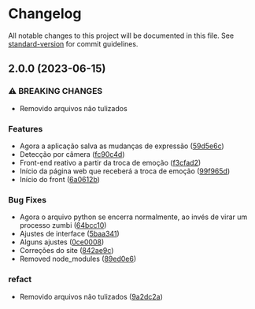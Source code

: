 # Changelog

All notable changes to this project will be documented in this file. See [standard-version](https://github.com/conventional-changelog/standard-version) for commit guidelines.

## 2.0.0 (2023-06-15)


### ⚠ BREAKING CHANGES

* Removido arquivos não tulizados

### Features

* Agora a aplicação salva as mudanças de expressão ([59d5e6c](https://github.com/Lucas-Gardini/Usability-Mood-Identifier/commit/59d5e6c91268af686bcd37eaa19125faf415d6f4))
* Detecção por câmera ([fc90c4d](https://github.com/Lucas-Gardini/Usability-Mood-Identifier/commit/fc90c4d16287b61ff0774c2094bff3e333764645))
* Front-end reativo a partir da troca de emoção ([f3cfad2](https://github.com/Lucas-Gardini/Usability-Mood-Identifier/commit/f3cfad2e1dea4da428ae0ff801ce8618342d8f67))
* Início da página web que receberá a troca de emoção ([99f965d](https://github.com/Lucas-Gardini/Usability-Mood-Identifier/commit/99f965dd586bc5fa3f048797fbffe11a2dda9415))
* Início do front ([6a0612b](https://github.com/Lucas-Gardini/Usability-Mood-Identifier/commit/6a0612b10e95554c4d2b20924831026453bea558))


### Bug Fixes

* Agora o arquivo python se encerra normalmente, ao invés de virar um processo zumbi ([64bcc10](https://github.com/Lucas-Gardini/Usability-Mood-Identifier/commit/64bcc1055eaaa195fbde475ebec16d85b391a9a2))
* Ajustes de interface ([5baa341](https://github.com/Lucas-Gardini/Usability-Mood-Identifier/commit/5baa3419cd95b3269cb5de926a734b0a1d864a32))
* Alguns ajustes ([0ce0008](https://github.com/Lucas-Gardini/Usability-Mood-Identifier/commit/0ce0008969eeb7586dbbba2028156b19096c1496))
* Correções do site ([842ae9c](https://github.com/Lucas-Gardini/Usability-Mood-Identifier/commit/842ae9c7cb29a0a6af2910b451160418f58db5fc))
* Removed node_modules ([89ed0e6](https://github.com/Lucas-Gardini/Usability-Mood-Identifier/commit/89ed0e6616404e70cf1dd9251b0b8977a13cc3a9))


### refact

* Removido arquivos não tulizados ([9a2dc2a](https://github.com/Lucas-Gardini/Usability-Mood-Identifier/commit/9a2dc2a516121d6ba97a77e2d657d379214cc022))
